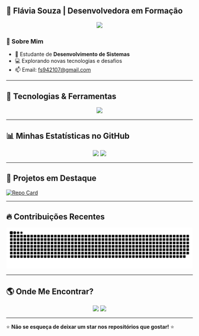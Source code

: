 ## 🌟 Flávia Souza | Desenvolvedora em Formação  

<p align="center">
  <img src="https://readme-typing-svg.herokuapp.com?size=22&duration=4000&color=F7DC6F&center=true&vCenter=true&width=500&lines=Bem-vindo(a)+ao+meu+GitHub!;Estudante+de+Desenvolvimento+de+Sistemas;Apaixonada+por+tecnologia!+%F0%9F%94%A5"/>
</p>

### 📌 Sobre Mim
- 🚀 Estudante de **Desenvolvimento de Sistemas**
- 💻 Explorando novas tecnologias e desafios
- 📫 Email: [fs942107@gmail.com](mailto:fs942107@gmail.com)

---

## 🚀 Tecnologias & Ferramentas
<p align="center">
  <img src="https://skillicons.dev/icons?i=html,css,js,java,python,git,github,vscode" />
</p>

---

## 📊 Minhas Estatísticas no GitHub
<p align="center">
  <img src="https://github-readme-stats.vercel.app/api?username=FS-dev7&show_icons=true&theme=radical"/>
  <img src="https://github-readme-streak-stats.herokuapp.com/?user=FS-dev7&theme=radical"/>
</p>

---

## 📌 Projetos em Destaque
[![Repo Card](https://github-readme-stats.vercel.app/api/pin/?username=FS-dev7&repo=SEU_REPO_AQUI&theme=radical)](https://github.com/FS-dev7/SEU_REPO_AQUI)

---

## 🔥 Contribuições Recentes
<p align="center">
  <img src="https://raw.githubusercontent.com/Platane/snk/output/github-contribution-grid-snake.svg"/>
</p>

---

## 🌎 Onde Me Encontrar?
<p align="center">
  <a href="https://linkedin.com/in/seu-linkedin"><img src="https://img.shields.io/badge/LinkedIn-0077B5?style=for-the-badge&logo=linkedin&logoColor=white"/></a>
  <a href="https://github.com/FS-dev7"><img src="https://img.shields.io/badge/GitHub-181717?style=for-the-badge&logo=github&logoColor=white"/></a>
</p>

---

⭐ **Não se esqueça de deixar um star nos repositórios que gostar!** ⭐











